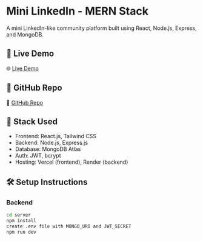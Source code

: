 # Mini LinkedIn - MERN Stack

A mini LinkedIn-like community platform built using React, Node.js, Express, and MongoDB.

## 🚀 Live Demo

🌐 [Live Demo](https://your-vercel-url.com)

## 📁 GitHub Repo

🔗 [GitHub Repo](https://github.com/your-username/mini-linkedin)

## 🧱 Stack Used

- Frontend: React.js, Tailwind CSS
- Backend: Node.js, Express.js
- Database: MongoDB Atlas
- Auth: JWT, bcrypt
- Hosting: Vercel (frontend), Render (backend)

## 🛠️ Setup Instructions

### Backend
```bash
cd server
npm install
create .env file with MONGO_URI and JWT_SECRET
npm run dev
